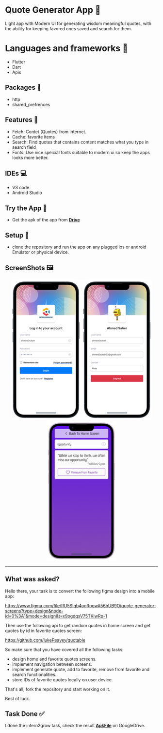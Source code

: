 # Quote Generator App 📱
Light app with Modern UI for generating wisdom meaningful quotes, with the ability for keeping favored ones saved and search for them.

# Languages and frameworks 📑
 * Flutter
 * Dart
 * Apis
   
## Packages 🔎
 * http
 * shared_prefrences

## Features 🥇
 * Fetch: Contet (Quotes) from internet.
 * Cache: favorite items
 * Search: Find quotes that contains content matches what you type in search field
 * Fonts: Use nice speicial fonts suitable to modern ui so keep the apps looks more better.

## IDEs 💻
 * VS code
 * Android Studio

## Try the App 📱
 * Get the apk of the app from [**Drive**](https://drive.google.com/file/d/1RlOTENpvQD1q3EzaTattEokzMvNtfUQa/view?usp=sharing)

## Setup 💽
 * clone the repository and run the app on any plugged ios or android Emulator or physical device.

## ScreenShots 🖼️
<div align='center'>
  <img height="460px" src="https://github.com/Mohamed-said-salah/auth-mobile-app/blob/main/auth_mobile_app_screenshots/Log%20in%20screen-portrait.png?raw=true">
  <img height="460px" src="https://github.com/Mohamed-said-salah/auth-mobile-app/blob/main/auth_mobile_app_screenshots/Profile%20screen-portrait-robot.png?raw=true">
  <img height="460px" src="https://github.com/Mohamed-said-salah/quote-generator-mobile-app/blob/main/quote_generator_screen_shots/Favorite%20screen%20while%20using%20search-portrait.png?raw=true">
<hr/>
</div>


## What was asked?
Hello there, your task is to convert the following figma design into a mobile app:

https://www.figma.com/file/RU5SIqb4oqRpowA56hUB9O/quote-generator-screens?type=design&node-id=0%3A1&mode=design&t=x9pgdqsV75TKlwRp-1

Then use the following api to get random quotes in home screen and get quotes by id in favorite quotes screen:

https://github.com/lukePeavey/quotable

So make sure that you have covered all the following tasks:

-   design home and favorite quotes screens.
-   implement navigation between screens.
-   implement generate quote, add to favorite, remove from favorite and search functionalities.
-   store IDs of favorite quotes locally on user device.

That's all, fork the repository and start working on it.

Best of luck.

## Task Done ✅
I done the intern2grow task, check the result [**ApkFile**](https://drive.google.com/file/d/1RlOTENpvQD1q3EzaTattEokzMvNtfUQa/view?usp=sharing) on GoogleDrive.
